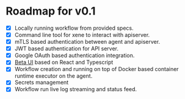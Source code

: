 # Roadmap for v0.1

- [x] Locally running workflow from provided specs.
- [x] Command line tool for xene to interact with apiserver.
- [x] mTLS based authentication between agent and apiserver.
- [x] JWT based authentication for API server.
- [x] Google OAuth based authentication integration.
- [x] [Beta UI](https://github.com/fristonio/xene-ui) based on React and Typescript
- [x] Workflow creation and running on top of Docker based container runtime executor on the agent.
- [x] Secrets management
- [x] Workflow run live log streaming and status feed.
